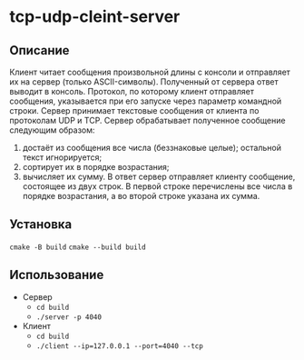 # tcp-udp-cleint-server
## Описание
Клиент читает сообщения произвольной длины с консоли и отправляет их на сервер (только
ASCII-символы). Полученный от сервера ответ выводит в консоль. Протокол, по
которому клиент отправляет сообщения, указывается при его запуске через
параметр командной строки. Сервер принимает текстовые сообщения от клиента
по протоколам UDP и TCP. Сервер обрабатывает полученное сообщение
следующим образом:
1. достаёт из сообщения все числа (беззнаковые целые); остальной текст
игнорируется;
2. сортирует их в порядке возрастания;
3. вычисляет их сумму.
В ответ сервер отправляет клиенту сообщение, состоящее из двух строк. В первой
строке перечислены все числа в порядке возрастания, а во второй строке указана
их сумма.
## Установка
```cmake -B build```
```cmake --build build```
## Использование
- Сервер
    - ```cd build```
    - ```./server -p 4040```
- Клиент
    - ```cd build```
    - ```./client --ip=127.0.0.1 --port=4040 --tcp```

